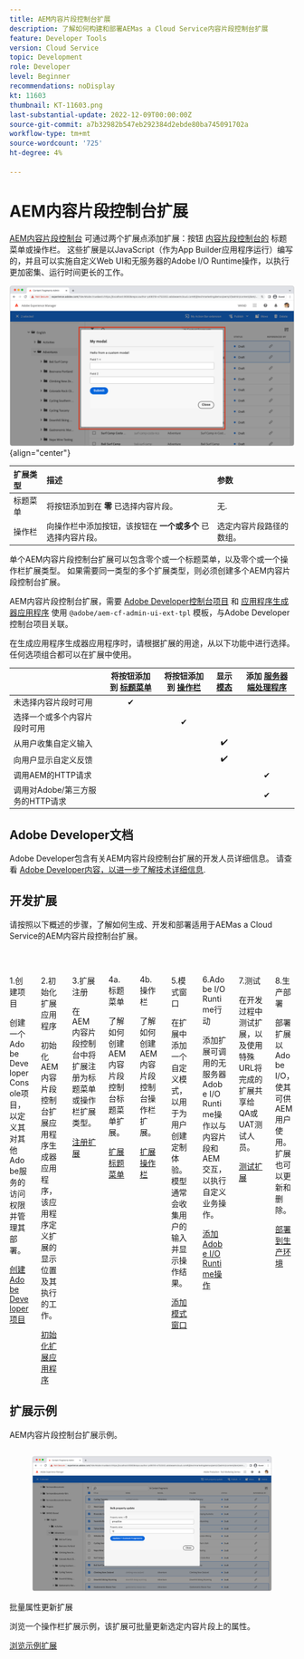 ```yaml
---
title: AEM内容片段控制台扩展
description: 了解如何构建和部署AEMas a Cloud Service内容片段控制台扩展
feature: Developer Tools
version: Cloud Service
topic: Development
role: Developer
level: Beginner
recommendations: noDisplay
kt: 11603
thumbnail: KT-11603.png
last-substantial-update: 2022-12-09T00:00:00Z
source-git-commit: a7b32982b547eb292384d2ebde80ba745091702a
workflow-type: tm+mt
source-wordcount: '725'
ht-degree: 4%

---
```



# AEM内容片段控制台扩展

[AEM内容片段控制台](https://experienceleague.adobe.com/docs/experience-manager-cloud-service/content/sites/administering/content-fragments/content-fragments-console.html) 可通过两个扩展点添加扩展：按钮 [内容片段控制台的](https://experienceleague.adobe.com/docs/experience-manager-cloud-service/content/sites/administering/content-fragments/content-fragments-console.html) 标题菜单或操作栏。 这些扩展是以JavaScript（作为App Builder应用程序运行）编写的，并且可以实施自定义Web UI和无服务器的Adobe I/O Runtime操作，以执行更加密集、运行时间更长的工作。

![AEM内容片段控制台扩展](./assets/overview/example.png){align="center"}

| 扩展类型 | 描述 | 参数 |
| :--- | :--- | :--- |
| 标题菜单 | 将按钮添加到在 __零__ 已选择内容片段。 | 无. |
| 操作栏 | 向操作栏中添加按钮，该按钮在 __一个或多个__ 已选择内容片段。 | 选定内容片段路径的数组。 |

单个AEM内容片段控制台扩展可以包含零个或一个标题菜单，以及零个或一个操作栏扩展类型。 如果需要同一类型的多个扩展类型，则必须创建多个AEM内容片段控制台扩展。

AEM内容片段控制台扩展，需要 [Adobe Developer控制台项目](https://developer.adobe.com/uix/docs/services/aem-cf-console-admin/extension-development/#create-a-project-in-adobe-developer-console) 和 [应用程序生成器应用程序](https://developer.adobe.com/uix/docs/services/aem-cf-console-admin/code-generation) 使用 `@adobe/aem-cf-admin-ui-ext-tpl` 模板，与Adobe Developer控制台项目关联。

在生成应用程序生成器应用程序时，请根据扩展的用途，从以下功能中进行选择。 任何选项组合都可以在扩展中使用。

|  | 将按钮添加到 [标题菜单](./header-menu.md) | 将按钮添加到 [操作栏](./action-bar.md) | 显示 [模态](./modal.md) | 添加 [服务器端处理程序](./runtime-action.md) |
| ------------------------------------------ | :-----------------------: | :----------------------: | :--------: | :--------------------:  |
| 未选择内容片段时可用 | ✔ |  |  |  |
| 选择一个或多个内容片段时可用 |  | ✔ |  |  |
| 从用户收集自定义输入 |  |  | ✔️ |  |
| 向用户显示自定义反馈 |  |  | ✔️ |  |
| 调用AEM的HTTP请求 |  |  |  | ✔ |
| 调用对Adobe/第三方服务的HTTP请求 |  |  |  | ✔ |


## Adobe Developer文档

Adobe Developer包含有关AEM内容片段控制台扩展的开发人员详细信息。 请查看 [Adobe Developer内容，以进一步了解技术详细信息](https://developer.adobe.com/uix/docs/).

## 开发扩展

请按照以下概述的步骤，了解如何生成、开发和部署适用于AEMas a Cloud Service的AEM内容片段控制台扩展。

<div class="columns is-multiline">
    <!-- Create Adobe Developer Project -->
    <div class="column is-half-tablet is-half-desktop is-one-third-widescreen" aria-label="Create Adobe Developer Project">
        <div class="card">
            <div class="card-image">
                <figure class="image is-16by9">
                    <a href="https://developer.adobe.com/uix/docs/services/aem-cf-console-admin/extension-development/#create-a-project-in-adobe-developer-console" title="创建Adobe Developer项目" tabindex="-1" target="_adobe-developer-com">
                        <img class="is-bordered-r-small" src="./assets/project/card.png" alt="创建Adobe Developer项目">
                    </a>
                </figure>
            </div>
            <div class="card-content is-padded-small">
                <div class="content">
                    <p class="headline is-size-5 has-text-weight-bold">1.创建项目</p>
                    <p class="is-size-6">创建一个Adobe Developer Console项目，以定义其对其他Adobe服务的访问权限并管理其部署。</p>
                    <a href="https://developer.adobe.com/uix/docs/services/aem-cf-console-admin/extension-development/#create-a-project-in-adobe-developer-console" class="spectrum-Button spectrum-Button--outline spectrum-Button--primary spectrum-Button--sizeM" target="_adobe-developer-com">
                        <span class="spectrum-Button-label has-no-wrap has-text-weight-bold">创建Adobe Developer项目</span>
                    </a>
                </div>
            </div>
        </div>
    </div>
    <!-- Generate an Extension app -->
    <div class="column is-half-tablet is-half-desktop is-one-third-widescreen" aria-label="Generate an Extension app">
        <div class="card">
            <div class="card-image">
                <figure class="image is-16by9">
                    <a href="https://developer.adobe.com/uix/docs/services/aem-cf-console-admin/code-generation/#launch-code-generation-during-project-initialization" title="生成扩展应用程序" tabindex="-1" target="_adobe-developer-com">
                        <img class="is-bordered-r-small" src="./assets/initialize-app/card.png" alt="初始化扩展应用程序">
                    </a>
                </figure>
            </div>
            <div class="card-content is-padded-small">
                <div class="content">
                    <p class="headline is-size-5 has-text-weight-bold">2.初始化扩展应用程序</p>
                    <p class="is-size-6">初始化AEM内容片段控制台扩展应用程序生成器应用程序，该应用程序定义扩展的显示位置及其执行的工作。</p>
                    <a href="https://developer.adobe.com/uix/docs/services/aem-cf-console-admin/code-generation/#launch-code-generation-during-project-initialization" class="spectrum-Button spectrum-Button--outline spectrum-Button--primary spectrum-Button--sizeM" target="_adobe-developer-com">
                        <span class="spectrum-Button-label has-no-wrap has-text-weight-bold">初始化扩展应用程序</span>
                    </a>
                </div>
            </div>
        </div>
    </div>
    <!-- Extension registration -->
    <div class="column is-half-tablet is-half-desktop is-one-third-widescreen" aria-label="Extension registration">
        <div class="card">
            <div class="card-image">
                <figure class="image is-16by9">
                    <a href="./extension-registration.md" title="扩展注册" tabindex="-1">
                        <img class="is-bordered-r-small" src="./assets/extension-registration/card.png" alt="扩展注册">
                    </a>
                </figure>
            </div>
            <div class="card-content is-padded-small">
                <div class="content">
                    <p class="headline is-size-5 has-text-weight-bold">3.扩展注册</p>
                    <p class="is-size-6">在AEM内容片段控制台中将扩展注册为标题菜单或操作栏扩展类型。</p>
                    <a href="./extension-registration.md" class="spectrum-Button spectrum-Button--outline spectrum-Button--primary spectrum-Button--sizeM">
                        <span class="spectrum-Button-label has-no-wrap has-text-weight-bold">注册扩展</span>
                    </a>
                </div>
            </div>
        </div>
    </div>
    <!-- Header Menu -->
    <div class="column is-half-tablet is-half-desktop is-one-third-widescreen" aria-label="Header menu">
        <div class="card">
            <div class="card-image">
                <figure class="image is-16by9">
                    <a href="./header-menu.md" title="标题菜单" tabindex="-1">
                        <img class="is-bordered-r-small" src="./assets/header-menu/card.png" alt="标题菜单">
                    </a>
                </figure>
            </div>
            <div class="card-content is-padded-small">
                <div class="content">
                    <p class="headline is-size-5 has-text-weight-bold">4a. 标题菜单</p>
                    <p class="is-size-6">了解如何创建AEM内容片段控制台标题菜单扩展。</p>
                    <a href="./header-menu.md" class="spectrum-Button spectrum-Button--outline spectrum-Button--primary spectrum-Button--sizeM">
                        <span class="spectrum-Button-label has-no-wrap has-text-weight-bold">扩展标题菜单</span>
                    </a>
                </div>
            </div>
        </div>
    </div>
    <!-- Action Bar -->
    <div class="column is-half-tablet is-half-desktop is-one-third-widescreen" aria-label="Action Bar">
        <div class="card">
            <div class="card-image">
                <figure class="image is-16by9">
                    <a href="./action-bar.md" title="操作栏" tabindex="-1">
                        <img class="is-bordered-r-small" src="./assets/action-bar/card.png" alt="操作栏">
                    </a>
                </figure>
            </div>
            <div class="card-content is-padded-small">
                <div class="content">
                    <p class="headline is-size-5 has-text-weight-bold">4b. 操作栏</p>
                    <p class="is-size-6">了解如何创建AEM内容片段控制台操作栏扩展。</p>
                    <a href="./action-bar.md" class="spectrum-Button spectrum-Button--outline spectrum-Button--primary spectrum-Button--sizeM">
                        <span class="spectrum-Button-label has-no-wrap has-text-weight-bold">扩展操作栏</span>
                    </a>
                </div>
            </div>
        </div>
    </div>
    <!-- Modal -->
    <div class="column is-half-tablet is-half-desktop is-one-third-widescreen" aria-label="Modal">
        <div class="card">
            <div class="card-image">
                <figure class="image is-16by9">
                    <a href="./modal.md" title="模态" tabindex="-1">
                        <img class="is-bordered-r-small" src="./assets/modal/card.png" alt="模态">
                    </a>
                </figure>
            </div>
            <div class="card-content is-padded-small">
                <div class="content">
                    <p class="headline is-size-5 has-text-weight-bold">5.模式窗口</p>
                    <p class="is-size-6">在扩展中添加一个自定义模式，以用于为用户创建定制体验。 模型通常会收集用户的输入并显示操作结果。</p>
                    <a href="./modal.md" class="spectrum-Button spectrum-Button--outline spectrum-Button--primary spectrum-Button--sizeM">
                        <span class="spectrum-Button-label has-no-wrap has-text-weight-bold">添加模式窗口</span>
                    </a>
                </div>
            </div>
        </div>
    </div>
    <!-- Adobe I/O Runtime action -->
    <div class="column is-half-tablet is-half-desktop is-one-third-widescreen" aria-label="Adobe I/O Runtime action">
        <div class="card">
            <div class="card-image">
                <figure class="image is-16by9">
                    <a href="./runtime-action.md" title="Adobe I/O Runtime行动" tabindex="-1">
                        <img class="is-bordered-r-small" src="./assets/runtime-action/card.png" alt="Adobe I/O Runtime行动">
                    </a>
                </figure>
            </div>
            <div class="card-content is-padded-small">
                <div class="content">
                    <p class="headline is-size-5 has-text-weight-bold">6.Adobe I/O Runtime行动</p>
                    <p class="is-size-6">添加扩展可调用的无服务器Adobe I/O Runtime操作以与内容片段和AEM交互，以执行自定义业务操作。</p>
                    <a href="./runtime-action.md" class="spectrum-Button spectrum-Button--outline spectrum-Button--primary spectrum-Button--sizeM">
                        <span class="spectrum-Button-label has-no-wrap has-text-weight-bold">添加Adobe I/O Runtime操作</span>
                    </a>
                </div>
            </div>
        </div>
    </div>
    <!-- Test -->
    <div class="column is-half-tablet is-half-desktop is-one-third-widescreen" aria-label="Test">
        <div class="card">
            <div class="card-image">
                <figure class="image is-16by9">
                    <a href="./test.md" title="测试" tabindex="-1">
                        <img class="is-bordered-r-small" src="./assets/test/card.png" alt="测试">
                    </a>
                </figure>
            </div>
            <div class="card-content is-padded-small">
                <div class="content">
                    <p class="headline is-size-5 has-text-weight-bold">7.测试</p>
                    <p class="is-size-6">在开发过程中测试扩展，以及使用特殊URL将完成的扩展共享给QA或UAT测试人员。</p>
                    <a href="./test.md" class="spectrum-Button spectrum-Button--outline spectrum-Button--primary spectrum-Button--sizeM">
                        <span class="spectrum-Button-label has-no-wrap has-text-weight-bold">测试扩展</span>
                    </a>
                </div>
            </div>
        </div>
    </div>
    <!-- Extension deployment -->
    <div class="column is-half-tablet is-half-desktop is-one-third-widescreen" aria-label="Extension deployment">
        <div class="card">
            <div class="card-image">
                <figure class="image is-16by9">
                    <a href="./deploy.md" title="扩展部署" tabindex="-1">
                        <img class="is-bordered-r-small" src="./assets/deploy/card.png" alt="扩展部署">
                    </a>
                </figure>
            </div>
            <div class="card-content is-padded-small">
                <div class="content">
                    <p class="headline is-size-5 has-text-weight-bold">8.生产部署</p>
                    <p class="is-size-6">部署扩展以Adobe I/O，使其可供AEM用户使用。 扩展也可以更新和删除。</p>
                    <a href="./deploy.md" class="spectrum-Button spectrum-Button--outline spectrum-Button--primary spectrum-Button--sizeM">
                        <span class="spectrum-Button-label has-no-wrap has-text-weight-bold">部署到生产环境</span>
                    </a>
                </div>
            </div>
        </div>
    </div>
</div>

## 扩展示例

AEM内容片段控制台扩展示例。

<div class="columns is-multiline">
    <!-- Bulk property update extension -->
    <div class="column is-half-tablet is-half-desktop is-one-third-widescreen" aria-label="Bulk property update extension">
        <div class="card">
            <div class="card-image">
                <figure class="image is-16by9">
                    <a href="./example-extensions/bulk-property-update.md" title="批量属性更新扩展" tabindex="-1">
                        <img class="is-bordered-r-small" src="./example-extensions/assets/bulk-property-update/card.png" alt="批量属性更新扩展">
                    </a>
                </figure>
            </div>
            <div class="card-content is-padded-small">
                <div class="content">
                    <p class="headline is-size-5 has-text-weight-bold">批量属性更新扩展</p>
                    <p class="is-size-6">浏览一个操作栏扩展示例，该扩展可批量更新选定内容片段上的属性。</p>
                    <a href="./example-extensions/bulk-property-update.md" class="spectrum-Button spectrum-Button--outline spectrum-Button--primary spectrum-Button--sizeM">
                        <span class="spectrum-Button-label has-no-wrap has-text-weight-bold">浏览示例扩展</span>
                    </a>
                </div>
            </div>
        </div>
    </div>
</div>
